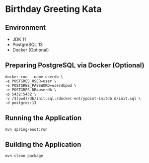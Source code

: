 # Birthday Greeting Kata

## Environment
- JDK 11
- PostgreSQL 13
- Docker (Optional)

## Preparing PostgreSQL via Docker (Optional)
```
docker run --name userdb \
-e POSTGRES_USER=user \
-e POSTGRES_PASSWORD=userdbpwd \
-e POSTGRES_DB=userdb \
-p 5432:5432 \
-v /$(pwd)/db/init.sql:/docker-entrypoint-initdb.d/init.sql \
-d postgres:13
```

## Running the Application
```
mvn spring-boot:run
```

## Building the Application
```
mvn clean package
```

